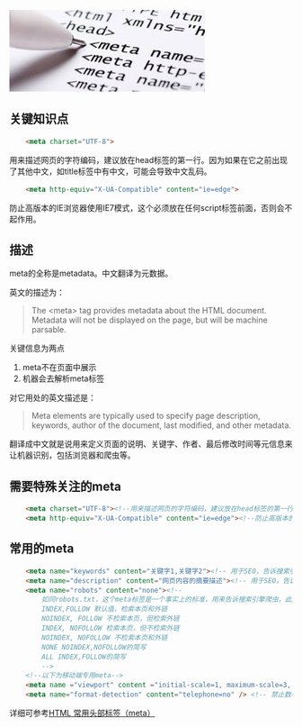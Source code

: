 ![Meta标签](../imgs/meta.jpg)
## 关键知识点
```html
    <meta charset="UTF-8">
```
用来描述网页的字符编码，建议放在head标签的第一行。因为如果在它之前出现了其他中文，如title标签中有中文，可能会导致中文乱码。
```html
    <meta http-equiv="X-UA-Compatible" content="ie=edge">
```
防止高版本的IE浏览器使用IE7模式，这个必须放在任何script标签前面，否则会不起作用。

## 描述
meta的全称是metadata。中文翻译为元数据。

英文的描述为：
> The &lt;meta&gt; tag provides metadata about the HTML document. Metadata will not be displayed on the page, but will be machine parsable.

关键信息为两点

1. meta不在页面中展示
2. 机器会去解析meta标签

对它用处的英文描述是：
> Meta elements are typically used to specify page description, keywords, author of the document, last modified, and other metadata.

翻译成中文就是说用来定义页面的说明、关键字、作者、最后修改时间等元信息来让机器识别，包括浏览器和爬虫等。

## 需要特殊关注的meta
```html
    <meta charset="UTF-8"><!--用来描述网页的字符编码，建议放在head标签的第一行。因为如果在它之前出现了其他中文，如title标签中有中文，可能会导致中文乱码。-->
    <meta http-equiv="X-UA-Compatible" content="ie=edge"><!--防止高版本的IE浏览器使用IE7模式，这个必须放在任何script标签前面，否则会不起作用。-->
```
## 常用的meta
```html
    <meta name="keywords" content="关键字1,关键字2"><!-- 用于SEO，告诉搜索引擎，网页的关键字信息。 -->
    <meta name="description" content="网页内容的摘要描述"><!-- 用于SEO，告诉搜索引擎，网页的摘要信息。 -->
    <meta name="robots" content="none"><!--
        如同robots.txt，这个meta标签是一个事实上的标准，用来告诉搜索引擎爬虫，此页面的爬取规则，content属性有："INDEX", "NOINDEX", "FOLLOW", "NOFOLLOW"，可以通过逗号组合多个，但只有部分组合有效。
        INDEX,FOLLOW 默认值，检索本页和外链
        NOINDEX, FOLLOW 不检索本页，但检索外链
        INDEX, NOFOLLOW 检索本页，但不检索外链
        NOINDEX, NOFOLLOW 不检索本页和外链
        NONE NOINDEX,NOFOLLOW的简写
        ALL INDEX,FOLLOW的简写
        -->
    <!--以下为移动端专用meta-->
    <meta name ="viewport" content ="initial-scale=1, maximum-scale=3, minimum-scale=1, user-scalable=no"><!--移动端viewport设置-->
    <meta name="format-detection" content="telephone=no" /> <!-- 禁止数字识自动别为电话号码 -->
```
详细可参考[HTML 常用头部标签（meta）](http://www.runoob.com/w3cnote/html-meta-intro.html)